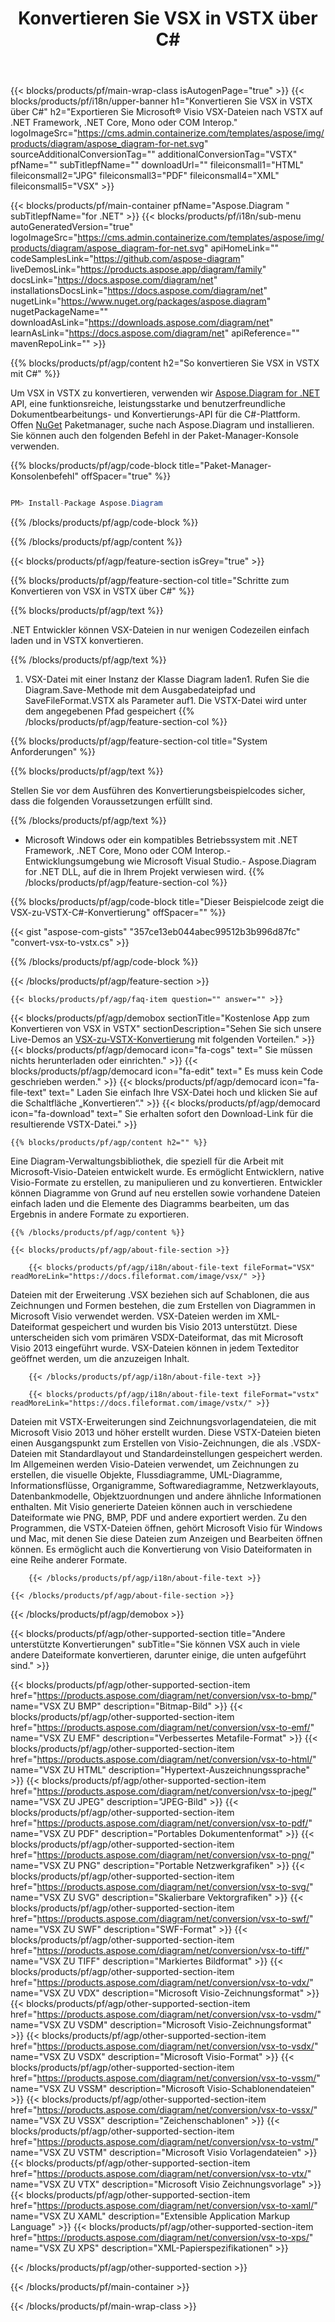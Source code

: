 ﻿---
title: Konvertieren Sie VSX in VSTX über C# 
weight: 320
url: /de/net/conversion/vsx-to-vstx/ 
description: Beispielcode für die Umwandlung von VSX in VSTX C#. Verwenden Sie API Beispielcode für die Batch-Konvertierung von VSX-Dateien in VSTX in VB.NET, Asp.NET oder einer beliebigen .NET-basierten Anwendung.
---
{{< blocks/products/pf/main-wrap-class isAutogenPage="true" >}}
{{< blocks/products/pf/i18n/upper-banner h1="Konvertieren Sie VSX in VSTX über C#" h2="Exportieren Sie Microsoft® Visio VSX-Dateien nach VSTX auf .NET Framework, .NET Core, Mono oder COM Interop." logoImageSrc="https://cms.admin.containerize.com/templates/aspose/img/products/diagram/aspose_diagram-for-net.svg" sourceAdditionalConversionTag="" additionalConversionTag="VSTX" pfName="" subTitlepfName="" downloadUrl="" fileiconsmall1="HTML" fileiconsmall2="JPG" fileiconsmall3="PDF" fileiconsmall4="XML" fileiconsmall5="VSX" >}}

{{< blocks/products/pf/main-container pfName="Aspose.Diagram " subTitlepfName="for .NET" >}}
{{< blocks/products/pf/i18n/sub-menu autoGeneratedVersion="true" logoImageSrc="https://cms.admin.containerize.com/templates/aspose/img/products/diagram/aspose_diagram-for-net.svg" apiHomeLink="" codeSamplesLink="https://github.com/aspose-diagram" liveDemosLink="https://products.aspose.app/diagram/family" docsLink="https://docs.aspose.com/diagram/net" installationsDocsLink="https://docs.aspose.com/diagram/net" nugetLink="https://www.nuget.org/packages/aspose.diagram" nugetPackageName="" downloadAsLink="https://downloads.aspose.com/diagram/net" learnAsLink="https://docs.aspose.com/diagram/net" apiReference="" mavenRepoLink="" >}}

{{% blocks/products/pf/agp/content h2="So konvertieren Sie VSX in VSTX mit C#" %}}

 Um VSX in VSTX zu konvertieren, verwenden wir
 [Aspose.Diagram for .NET](https://products.aspose.com/diagram/net) 
 API, eine funktionsreiche, leistungsstarke und benutzerfreundliche Dokumentbearbeitungs- und Konvertierungs-API für die C#-Plattform. Offen
 [NuGet](https://www.nuget.org/packages/aspose.diagram) 
 Paketmanager, suche nach
 Aspose.Diagram 
 und installieren. Sie können auch den folgenden Befehl in der Paket-Manager-Konsole verwenden.

{{% blocks/products/pf/agp/code-block title="Paket-Manager-Konsolenbefehl" offSpacer="true" %}}

```cs

PM> Install-Package Aspose.Diagram


```

{{% /blocks/products/pf/agp/code-block %}}

{{% /blocks/products/pf/agp/content %}}

{{< blocks/products/pf/agp/feature-section isGrey="true" >}}

{{% blocks/products/pf/agp/feature-section-col title="Schritte zum Konvertieren von VSX in VSTX über C#" %}}

{{% blocks/products/pf/agp/text %}}

 .NET Entwickler können VSX-Dateien in nur wenigen Codezeilen einfach laden und in VSTX konvertieren.

{{% /blocks/products/pf/agp/text %}}

1. VSX-Datei mit einer Instanz der Klasse Diagram laden1. Rufen Sie die Diagram.Save-Methode mit dem Ausgabedateipfad und SaveFileFormat.VSTX als Parameter auf1. Die VSTX-Datei wird unter dem angegebenen Pfad gespeichert
{{% /blocks/products/pf/agp/feature-section-col %}}

{{% blocks/products/pf/agp/feature-section-col title="System Anforderungen" %}}

{{% blocks/products/pf/agp/text %}}

 Stellen Sie vor dem Ausführen des Konvertierungsbeispielcodes sicher, dass die folgenden Voraussetzungen erfüllt sind.

{{% /blocks/products/pf/agp/text %}}

- Microsoft Windows oder ein kompatibles Betriebssystem mit .NET Framework, .NET Core, Mono oder COM Interop.- Entwicklungsumgebung wie Microsoft Visual Studio.- Aspose.Diagram for .NET DLL, auf die in Ihrem Projekt verwiesen wird.
{{% /blocks/products/pf/agp/feature-section-col %}}

{{% blocks/products/pf/agp/code-block title="Dieser Beispielcode zeigt die VSX-zu-VSTX-C#-Konvertierung" offSpacer="" %}}

{{< gist "aspose-com-gists" "357ce13eb044abec99512b3b996d87fc" "convert-vsx-to-vstx.cs" >}}

{{% /blocks/products/pf/agp/code-block %}}

{{< /blocks/products/pf/agp/feature-section >}}

    {{< blocks/products/pf/agp/faq-item question="" answer="" >}}
 

<!-- aboutfile Starts -->

{{< blocks/products/pf/agp/demobox sectionTitle="Kostenlose App zum Konvertieren von VSX in VSTX" sectionDescription="Sehen Sie sich unsere Live-Demos an [VSX-zu-VSTX-Konvertierung](https://products.aspose.app/diagram/conversion/vsx-to-vstx) mit folgenden Vorteilen." >}}
        {{< blocks/products/pf/agp/democard icon="fa-cogs" text=" Sie müssen nichts herunterladen oder einrichten." >}}
        {{< blocks/products/pf/agp/democard icon="fa-edit" text=" Es muss kein Code geschrieben werden." >}}
        {{< blocks/products/pf/agp/democard icon="fa-file-text" text=" Laden Sie einfach Ihre VSX-Datei hoch und klicken Sie auf die Schaltfläche „Konvertieren“." >}}
        {{< blocks/products/pf/agp/democard icon="fa-download" text=" Sie erhalten sofort den Download-Link für die resultierende VSTX-Datei." >}}

    {{% blocks/products/pf/agp/content h2="" %}}

 Eine Diagram-Verwaltungsbibliothek, die speziell für die Arbeit mit Microsoft-Visio-Dateien entwickelt wurde. Es ermöglicht Entwicklern, native Visio-Formate zu erstellen, zu manipulieren und zu konvertieren. Entwickler können Diagramme von Grund auf neu erstellen sowie vorhandene Dateien einfach laden und die Elemente des Diagramms bearbeiten, um das Ergebnis in andere Formate zu exportieren.



    {{% /blocks/products/pf/agp/content %}}

    {{< blocks/products/pf/agp/about-file-section >}}

        {{< blocks/products/pf/agp/i18n/about-file-text fileFormat="VSX" readMoreLink="https://docs.fileformat.com/image/vsx/" >}}
Dateien mit der Erweiterung .VSX beziehen sich auf Schablonen, die aus Zeichnungen und Formen bestehen, die zum Erstellen von Diagrammen in Microsoft Visio verwendet werden. VSX-Dateien werden im XML-Dateiformat gespeichert und wurden bis Visio 2013 unterstützt. Diese unterscheiden sich vom primären VSDX-Dateiformat, das mit Microsoft Visio 2013 eingeführt wurde. VSX-Dateien können in jedem Texteditor geöffnet werden, um die anzuzeigen Inhalt.

        {{< /blocks/products/pf/agp/i18n/about-file-text >}}

        {{< blocks/products/pf/agp/i18n/about-file-text fileFormat="vstx" readMoreLink="https://docs.fileformat.com/image/vstx/" >}}
Dateien mit VSTX-Erweiterungen sind Zeichnungsvorlagendateien, die mit Microsoft Visio 2013 und höher erstellt wurden. Diese VSTX-Dateien bieten einen Ausgangspunkt zum Erstellen von Visio-Zeichnungen, die als .VSDX-Dateien mit Standardlayout und Standardeinstellungen gespeichert werden. Im Allgemeinen werden Visio-Dateien verwendet, um Zeichnungen zu erstellen, die visuelle Objekte, Flussdiagramme, UML-Diagramme, Informationsflüsse, Organigramme, Softwarediagramme, Netzwerklayouts, Datenbankmodelle, Objektzuordnungen und andere ähnliche Informationen enthalten. Mit Visio generierte Dateien können auch in verschiedene Dateiformate wie PNG, BMP, PDF und andere exportiert werden. Zu den Programmen, die VSTX-Dateien öffnen, gehört Microsoft Visio für Windows und Mac, mit denen Sie diese Dateien zum Anzeigen und Bearbeiten öffnen können. Es ermöglicht auch die Konvertierung von Visio Dateiformaten in eine Reihe anderer Formate.

        {{< /blocks/products/pf/agp/i18n/about-file-text >}}

    {{< /blocks/products/pf/agp/about-file-section >}}

{{< /blocks/products/pf/agp/demobox >}}

<!-- aboutfile Ends -->

{{< blocks/products/pf/agp/other-supported-section title="Andere unterstützte Konvertierungen" subTitle="Sie können VSX auch in viele andere Dateiformate konvertieren, darunter einige, die unten aufgeführt sind." >}}

{{< blocks/products/pf/agp/other-supported-section-item href="https://products.aspose.com/diagram/net/conversion/vsx-to-bmp/" name="VSX ZU BMP" description="Bitmap-Bild" >}}
{{< blocks/products/pf/agp/other-supported-section-item href="https://products.aspose.com/diagram/net/conversion/vsx-to-emf/" name="VSX ZU EMF" description="Verbessertes Metafile-Format" >}}
{{< blocks/products/pf/agp/other-supported-section-item href="https://products.aspose.com/diagram/net/conversion/vsx-to-html/" name="VSX ZU HTML" description="Hypertext-Auszeichnungssprache" >}}
{{< blocks/products/pf/agp/other-supported-section-item href="https://products.aspose.com/diagram/net/conversion/vsx-to-jpeg/" name="VSX ZU JPEG" description="JPEG-Bild" >}}
{{< blocks/products/pf/agp/other-supported-section-item href="https://products.aspose.com/diagram/net/conversion/vsx-to-pdf/" name="VSX ZU PDF" description="Portables Dokumentenformat" >}}
{{< blocks/products/pf/agp/other-supported-section-item href="https://products.aspose.com/diagram/net/conversion/vsx-to-png/" name="VSX ZU PNG" description="Portable Netzwerkgrafiken" >}}
{{< blocks/products/pf/agp/other-supported-section-item href="https://products.aspose.com/diagram/net/conversion/vsx-to-svg/" name="VSX ZU SVG" description="Skalierbare Vektorgrafiken" >}}
{{< blocks/products/pf/agp/other-supported-section-item href="https://products.aspose.com/diagram/net/conversion/vsx-to-swf/" name="VSX ZU SWF" description="SWF-Format" >}}
{{< blocks/products/pf/agp/other-supported-section-item href="https://products.aspose.com/diagram/net/conversion/vsx-to-tiff/" name="VSX ZU TIFF" description="Markiertes Bildformat" >}}
{{< blocks/products/pf/agp/other-supported-section-item href="https://products.aspose.com/diagram/net/conversion/vsx-to-vdx/" name="VSX ZU VDX" description="Microsoft Visio-Zeichnungsformat" >}}
{{< blocks/products/pf/agp/other-supported-section-item href="https://products.aspose.com/diagram/net/conversion/vsx-to-vsdm/" name="VSX ZU VSDM" description="Microsoft Visio-Zeichnungsformat" >}}
{{< blocks/products/pf/agp/other-supported-section-item href="https://products.aspose.com/diagram/net/conversion/vsx-to-vsdx/" name="VSX ZU VSDX" description="Microsoft Visio-Format" >}}
{{< blocks/products/pf/agp/other-supported-section-item href="https://products.aspose.com/diagram/net/conversion/vsx-to-vssm/" name="VSX ZU VSSM" description="Microsoft Visio-Schablonendateien" >}}
{{< blocks/products/pf/agp/other-supported-section-item href="https://products.aspose.com/diagram/net/conversion/vsx-to-vssx/" name="VSX ZU VSSX" description="Zeichenschablonen" >}}
{{< blocks/products/pf/agp/other-supported-section-item href="https://products.aspose.com/diagram/net/conversion/vsx-to-vstm/" name="VSX ZU VSTM" description="Microsoft Visio Vorlagendateien" >}}
{{< blocks/products/pf/agp/other-supported-section-item href="https://products.aspose.com/diagram/net/conversion/vsx-to-vtx/" name="VSX ZU VTX" description="Microsoft Visio Zeichnungsvorlage" >}}
{{< blocks/products/pf/agp/other-supported-section-item href="https://products.aspose.com/diagram/net/conversion/vsx-to-xaml/" name="VSX ZU XAML" description="Extensible Application Markup Language" >}}
{{< blocks/products/pf/agp/other-supported-section-item href="https://products.aspose.com/diagram/net/conversion/vsx-to-xps/" name="VSX ZU XPS" description="XML-Papierspezifikationen" >}}

{{< /blocks/products/pf/agp/other-supported-section >}}

{{< /blocks/products/pf/main-container >}}
    
{{< /blocks/products/pf/main-wrap-class >}}